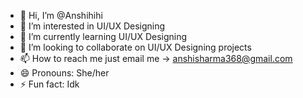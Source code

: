 - 👋 Hi, I’m @Anshihihi
- 👀 I’m interested in UI/UX Designing
- 🌱 I’m currently learning UI/UX Designing
- 💞️ I’m looking to collaborate on UI/UX Designing projects
- 📫 How to reach me just email me -> anshisharma368@gmail.com
- 😄 Pronouns: She/her
- ⚡ Fun fact: Idk


